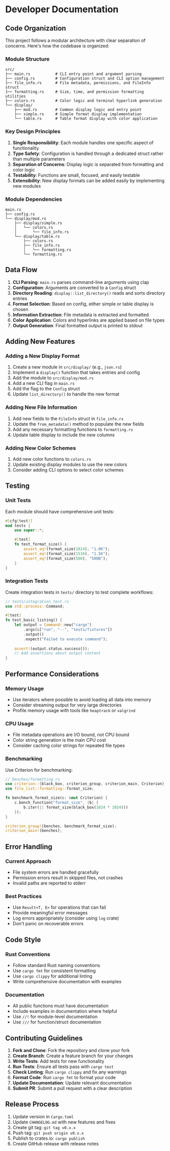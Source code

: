 # Developer Documentation

## Code Organization

This project follows a modular architecture with clear separation of concerns. Here's how the codebase is organized:

### Module Structure

```
src/
├── main.rs           # CLI entry point and argument parsing
├── config.rs         # Configuration struct and CLI option management  
├── file_info.rs      # File metadata, permissions, and FileInfo struct
├── formatting.rs     # Size, time, and permission formatting utilities
├── colors.rs         # Color logic and terminal hyperlink generation
└── display/
    ├── mod.rs        # Common display logic and entry point
    ├── simple.rs     # Simple format display implementation
    └── table.rs      # Table format display with color application
```

### Key Design Principles

1. **Single Responsibility**: Each module handles one specific aspect of functionality
2. **Type Safety**: Configuration is handled through a dedicated struct rather than multiple parameters
3. **Separation of Concerns**: Display logic is separated from formatting and color logic
4. **Testability**: Functions are small, focused, and easily testable
5. **Extensibility**: New display formats can be added easily by implementing new modules

### Module Dependencies

```
main.rs
├── config.rs
└── display/mod.rs
    ├── display/simple.rs
    │   └── colors.rs
    │       └── file_info.rs
    └── display/table.rs
        ├── colors.rs
        ├── file_info.rs
        │   └── formatting.rs
        └── formatting.rs
```

## Data Flow

1. **CLI Parsing**: `main.rs` parses command-line arguments using clap
2. **Configuration**: Arguments are converted to a `Config` struct
3. **Directory Reading**: `display::list_directory()` reads and sorts directory entries
4. **Format Selection**: Based on config, either simple or table display is chosen
5. **Information Extraction**: File metadata is extracted and formatted
6. **Color Application**: Colors and hyperlinks are applied based on file types
7. **Output Generation**: Final formatted output is printed to stdout

## Adding New Features

### Adding a New Display Format

1. Create a new module in `src/display/` (e.g., `json.rs`)
2. Implement a `display()` function that takes entries and config
3. Add the module to `src/display/mod.rs`
4. Add a new CLI flag in `main.rs`
5. Add the flag to the `Config` struct
6. Update `list_directory()` to handle the new format

### Adding New File Information

1. Add new fields to the `FileInfo` struct in `file_info.rs`
2. Update the `from_metadata()` method to populate the new fields
3. Add any necessary formatting functions to `formatting.rs`
4. Update table display to include the new columns

### Adding New Color Schemes

1. Add new color functions to `colors.rs`
2. Update existing display modules to use the new colors
3. Consider adding CLI options to select color schemes

## Testing

### Unit Tests

Each module should have comprehensive unit tests:

```rust
#[cfg(test)]
mod tests {
    use super::*;

    #[test]
    fn test_format_size() {
        assert_eq!(format_size(1024), "1.0K");
        assert_eq!(format_size(1536), "1.5K");
        assert_eq!(format_size(500), "500B");
    }
}
```

### Integration Tests

Create integration tests in `tests/` directory to test complete workflows:

```rust
// tests/integration_test.rs
use std::process::Command;

#[test]
fn test_basic_listing() {
    let output = Command::new("cargo")
        .args(&["run", "--", "tests/fixtures"])
        .output()
        .expect("Failed to execute command");
    
    assert!(output.status.success());
    // Add assertions about output content
}
```

## Performance Considerations

### Memory Usage

- Use iterators where possible to avoid loading all data into memory
- Consider streaming output for very large directories
- Profile memory usage with tools like `heaptrack` or `valgrind`

### CPU Usage

- File metadata operations are I/O bound, not CPU bound
- Color string generation is the main CPU cost
- Consider caching color strings for repeated file types

### Benchmarking

Use Criterion for benchmarking:

```rust
// benches/formatting.rs
use criterion::{black_box, criterion_group, criterion_main, Criterion};
use file_list::formatting::format_size;

fn benchmark_format_size(c: &mut Criterion) {
    c.bench_function("format_size", |b| {
        b.iter(|| format_size(black_box(1024 * 1024)))
    });
}

criterion_group!(benches, benchmark_format_size);
criterion_main!(benches);
```

## Error Handling

### Current Approach

- File system errors are handled gracefully
- Permission errors result in skipped files, not crashes
- Invalid paths are reported to stderr

### Best Practices

- Use `Result<T, E>` for operations that can fail
- Provide meaningful error messages
- Log errors appropriately (consider using `log` crate)
- Don't panic on recoverable errors

## Code Style

### Rust Conventions

- Follow standard Rust naming conventions
- Use `cargo fmt` for consistent formatting
- Use `cargo clippy` for additional linting
- Write comprehensive documentation with examples

### Documentation

- All public functions must have documentation
- Include examples in documentation where helpful
- Use `//!` for module-level documentation
- Use `///` for function/struct documentation

## Contributing Guidelines

1. **Fork and Clone**: Fork the repository and clone your fork
2. **Create Branch**: Create a feature branch for your changes
3. **Write Tests**: Add tests for new functionality
4. **Run Tests**: Ensure all tests pass with `cargo test`
5. **Check Linting**: Run `cargo clippy` and fix any warnings
6. **Format Code**: Run `cargo fmt` to format your code
7. **Update Documentation**: Update relevant documentation
8. **Submit PR**: Submit a pull request with a clear description

## Release Process

1. Update version in `Cargo.toml`
2. Update `CHANGELOG.md` with new features and fixes
3. Create git tag: `git tag v0.x.x`
4. Push tag: `git push origin v0.x.x`
5. Publish to crates.io: `cargo publish`
6. Create GitHub release with release notes
